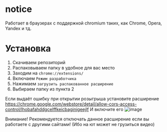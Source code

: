 # notice
Работает в браузерах с поддержкой chromium таких, как Chrome, Opera, Yandex и тд.<br>

# Установка
1. Скачиваем репозиторий
2. Распаковываем папку в удобное для вас место
3. Заходим на `chrome://extensions/`
4. Включаем `Режим разработчика`
5. Нажимаем `загрузить распакованное расширение`
6. Выбираем папку из пункта 2

Если выдаёт ошибку при открытии розыгрыша установите расширение
https://chrome.google.com/webstore/detail/allow-cors-access-control/lhobafahddgcelffkeicbaginigeejlf
И включите его
![image](https://user-images.githubusercontent.com/37413487/162582120-3d2853e5-5f35-45fa-8b12-7cd72e62e982.png)

Внимание! Рекомендуется отключать данное расширение если вы работаете с другими сайтами! (Ибо на ют может не грузиться видео)
